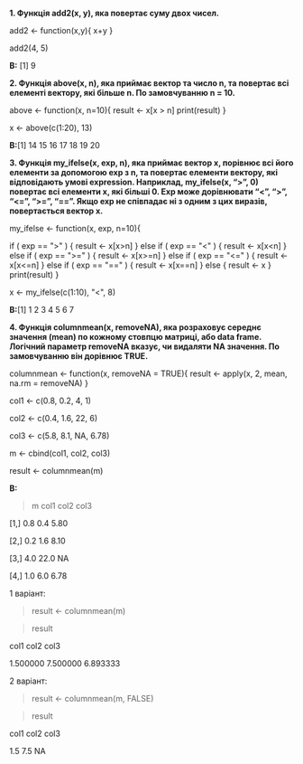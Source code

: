 **1. Функція add2(x, y), яка повертає суму двох чисел.**

add2 <- function(x,y){
  x+y
}

add2(4, 5)

**В:** [1] 9

**2. Функція above(x, n), яка приймає вектор та число n, та повертає всі елементі вектору, які більше n.
По замовчуванню n = 10.**

above <- function(x, n=10){ 
 result <- x[x > n] 
 print(result)
}

x <- above(c(1:20), 13)

**В:**[1] 14 15 16 17 18 19 20

**3. Функція my_ifelse(x, exp, n), яка приймає вектор x, порівнює всі його елементи за допомогою exp з n, та повертає елементи вектору, які відповідають умові expression.
Наприклад, my_ifelse(x, “>”, 0) повертає всі елементи x, які більші 0.
Exp може дорівнювати “<”, “>”, “<=”, “>=”, “==”.
Якщо exp не співпадає ні з одним з цих виразів, повертається вектор x.**

my_ifelse <- function(x, exp, n=10){
  
  if ( exp == ">" ) {
    result <- x[x>n]
  } else if ( exp == "<" ) {
    result <- x[x<n]
  } else if ( exp == ">=" ) {
    result <- x[x>=n]
  } else if ( exp == "<=" ) {
    result <- x[x<=n]
  } else if ( exp == "==" ) {
    result <- x[x==n]
  } else {
    result <- x
  }
  print(result)
}

x <- my_ifelse(c(1:10), "<", 8)

**В:**[1] 1 2 3 4 5 6 7

**4. Функція columnmean(x, removeNA), яка розраховує середнє значення (mean) по кожному стовпцю матриці, або data frame.
Логічний параметр removeNA вказує, чи видаляти NA значення.
По замовчуванню він дорівнює TRUE.**

columnmean <- function(x, removeNA = TRUE){ result <- apply(x, 2, mean, na.rm = removeNA) }

col1 <- c(0.8, 0.2, 4, 1) 

col2 <- c(0.4, 1.6, 22, 6) 

col3 <- c(5.8, 8.1, NA, 6.78)

m <- cbind(col1, col2, col3) 

result <- columnmean(m) 

**В:**
> m
     col1 col2 col3
     
[1,]  0.8  0.4 5.80

[2,]  0.2  1.6 8.10

[3,]  4.0 22.0   NA

[4,]  1.0  6.0 6.78

1 варіант:

> result <- columnmean(m) 

> result

col1     col2     col3 

1.500000 7.500000 6.893333 


2 варіант:

> result <- columnmean(m, FALSE) 

> result

col1 col2 col3 

1.5  7.5   NA 
